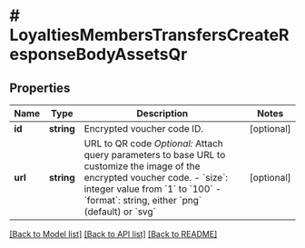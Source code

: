 # # LoyaltiesMembersTransfersCreateResponseBodyAssetsQr

## Properties

Name | Type | Description | Notes
------------ | ------------- | ------------- | -------------
**id** | **string** | Encrypted voucher code ID. | [optional]
**url** | **string** | URL to QR code    *Optional:* Attach query parameters to base URL to customize the image of the encrypted voucher code.    - &#x60;size&#x60;: integer value from &#x60;1&#x60; to &#x60;100&#x60;   - &#x60;format&#x60;: string, either &#x60;png&#x60; (default) or &#x60;svg&#x60; | [optional]

[[Back to Model list]](../../README.md#models) [[Back to API list]](../../README.md#endpoints) [[Back to README]](../../README.md)
